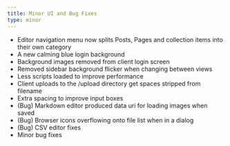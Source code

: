 ```yaml
---
title: Minor UI and Bug Fixes
type: minor
---
```

 

* Editor navigation menu now splits Posts, Pages and collection items into their own category
* A new calming blue login background
* Background images removed from client login screen
* Removed sidebar background flicker when changing between views
* Less scripts loaded to improve performance
* Client uploads to the /upload directory get spaces stripped from filename
* Extra spacing to improve input boxes
* (Bug) Markdown editor produced data uri for loading images when saved
* (Bug) Browser icons overflowing onto file list when in a dialog
* (Bug) CSV editor fixes
*  Minor bug fixes


 